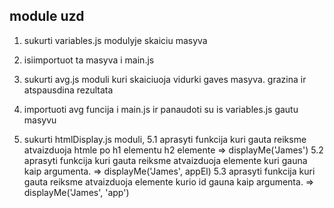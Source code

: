 ## module uzd

1. sukurti variables.js modulyje skaiciu masyva 
2. isiimportuot ta masyva i main.js
3. sukurti avg.js moduli kuri skaiciuoja vidurki gaves masyva. grazina ir atspausdina rezultata
4. importuoti avg funcija i main.js ir panaudoti su is variables.js gautu masyvu

5. sukurti htmlDisplay.js moduli,
5.1 aprasyti funkcija kuri gauta reiksme atvaizduoja htmle po h1 elementu h2 elemente => displayMe('James')
5.2 aprasyti funkcija kuri gauta reiksme atvaizduoja elemente kuri gauna kaip argumenta. => displayMe('James', appEl)
5.3 aprasyti funkcija kuri gauta reiksme atvaizduoja elemente kurio id gauna kaip argumenta. => displayMe('James', 'app')